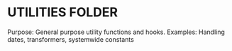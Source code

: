 UTILITIES FOLDER
================

Purpose: General purpose utility functions and hooks.
Examples: Handling dates, transformers, systemwide constants
